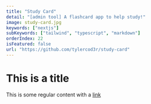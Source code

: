```yaml
---
title: "Study Card"
detail: "[admin tool] A flashcard app to help study!"
image: study-card.jpg
keywords: ["nextjs"]
subKeywords: ["tailwind", "typescript", "markdown"]
orderIndex: 22
isFeatured: false
url: "https://github.com/tylercod3r/study-card"
---
```


# This is a title

This is some regular content with a [link](https://google.com)
